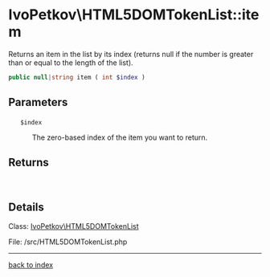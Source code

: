 # IvoPetkov\HTML5DOMTokenList::item

Returns an item in the list by its index (returns null if the number is greater than or equal to the length of the list).

```php
public null|string item ( int $index )
```

## Parameters

&nbsp;&nbsp;&nbsp;&nbsp;&nbsp;&nbsp;`$index`

&nbsp;&nbsp;&nbsp;&nbsp;&nbsp;&nbsp;&nbsp;&nbsp;&nbsp;&nbsp;&nbsp;&nbsp;The zero-based index of the item you want to return.

## Returns

&nbsp;&nbsp;&nbsp;&nbsp;&nbsp;&nbsp;

## Details

Class: [IvoPetkov\HTML5DOMTokenList](ivopetkov.html5domtokenlist.class.md)

File: /src/HTML5DOMTokenList.php

---

[back to index](index.md)

